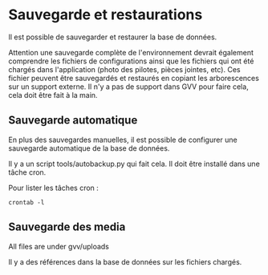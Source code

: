 # Sauvegarde et restaurations

Il est possible de sauvegarder et restaurer la base de données.

Attention une sauvegarde complète de l'environnement devrait également comprendre les fichiers de configurations ainsi que les fichiers qui ont été chargés dans l'application (photo des pilotes, pièces jointes, etc). Ces fichier peuvent être sauvegardés et restaurés en copiant les arborescences sur un support externe. Il n'y a pas de support dans GVV pour faire cela, cela doit être fait à la main.

## Sauvegarde automatique

En plus des sauvegardes manuelles, il est possible de configurer une sauvegarde automatique de la base de données.

Il y a un script tools/autobackup.py qui fait cela. Il doit être installé dans une tâche cron.

Pour lister les tâches cron :

    crontab -l 


## Sauvegarde des media

All files are under gvv/uploads

Il y a des références dans la base de données sur les fichiers chargés.


